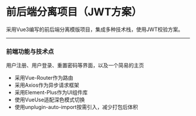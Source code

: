 # 前后端分离项目（JWT方案）
采用Vue3编写的前后端分离模版项目，集成多种技术栈，使用JWT校验方案。
***
### 前端功能与技术点
用户注册、用户登录、重置密码等界面，以及一个简易的主页
* 采用Vue-Router作为路由
* 采用Axios作为异步请求框架
* 采用Element-Plus作为UI组件库
* 使用VueUse适配深色模式切换
* 使用unplugin-auto-import按需引入，减少打包后体积

